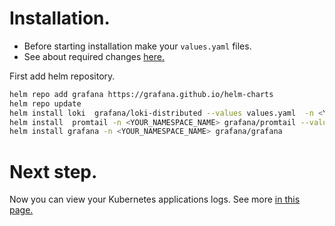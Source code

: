 # Installation.
* Before starting installation make your `values.yaml` files. 
* See about required changes [here.](../ConfigFiles/README.md)


First add helm repository.

```bash
helm repo add grafana https://grafana.github.io/helm-charts
helm repo update
helm install loki  grafana/loki-distributed --values values.yaml  -n <YOUR_NAMESPACE_NAME> --create-namespace
helm install  promtail -n <YOUR_NAMESPACE_NAME> grafana/promtail --values values.yaml
helm install grafana -n <YOUR_NAMESPACE_NAME> grafana/grafana 

```

# Next step.
Now you can view your Kubernetes applications logs.
See more [in this page.](.././LogsView/README.md)
